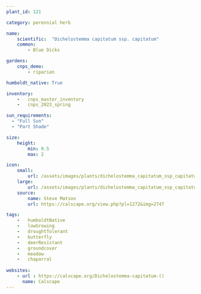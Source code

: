 ```yaml
---
plant_id: 121

category: perennial herb

name: 
    scientific:  "Dichelostemma capitatum ssp. capitatum"  
    common:  
        - Blue Dicks 

gardens:
    cnps_demo:
        - riparian

humboldt_native: True

inventory: 
    -   cnps_master_inventory
    -   cnps_2023_spring

sun_requirements:
  - "Full Sun"
  - "Part Shade"

size:
    height: 
        min: 0.5
        max: 2

icon: 
    small: 
        url: /assets/images/plants/dichelostemma_capitatum_ssp_capitatum.jpg
    large: 
        url: /assets/images/plants/dichelostemma_capitatum_ssp_capitatum_lg.jpg
    source:
        name: Steve Matson 
        url: https://calscape.org/view.php?pl=1272&img=2747 

tags: 
    -   humboldtNative
    -   lowGrowing
    -   droughtTolerant
    -   butterfly
    -   deerResistant
    -   groundcover
    -   meadow
    -   chaparral 
 
websites:
    - url : https://calscape.org/Dichelostemma-capitatum-() 
      name: Calscape
---
```


